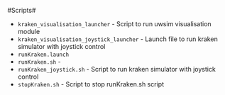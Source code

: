 #Scripts#

- `kraken_visualisation_launcher` - Script to run uwsim visualisation module
- `kraken_visualisation_joystick_launcher` - Launch file to run kraken simulator with joystick control
- `runKraken.launch`
- `runKraken.sh` - 
- `runKraken_joystick.sh` - Script to run kraken simulator with joystick control
- `stopKraken.sh` - Script to stop runKraken.sh script